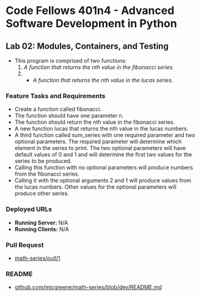 # Code Fellows 401n4 - Advanced Software Development in Python

## Lab 02: Modules, Containers, and Testing

+ This program is comprised of two functions:
  1. *A function that returns the nth value in the fibonacci series.*
  2. + *A function that returns the nth value in the lucas series.*

### Feature Tasks and Requirements

+ Create a function called fibonacci.
+ The function should have one parameter n.
+ The function should return the nth value in the fibonacci series.
+ A new function lucas that returns the nth value in the lucas numbers.
+ A third function called sum_series with one required parameter and two optional parameters. The required parameter will determine which element in the series to print. The two optional parameters will have default values of 0 and 1 and will determine the first two values for the series to be produced.
+ Calling this function with no optional parameters will produce numbers from the fibonacci series.
+ Calling it with the optional arguments 2 and 1 will produce values from the lucas numbers. Other values for the optional parameters will produce other series.

### Deployed URLs

+ **Running Server:** N/A
+ **Running Clients:** N/A

### Pull Request

+ [math-series/pull/1](URL 'https://github.com/micgreene/math-series/pull/1')

### README

+ [github.com/micgreene/math-series/blob/dev/README.md](URL 'https://github.com/micgreene/math-series/blob/dev/README.md')
